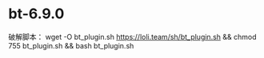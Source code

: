 # bt-6.9.0
破解脚本：
wget -O bt_plugin.sh  https://loli.team/sh/bt_plugin.sh && chmod 755 bt_plugin.sh && bash bt_plugin.sh

